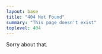 ```yaml
---
layout: base
title: "404 Not Found"
summary: "This page doesn't exist"
toplevel: 404
---
```


Sorry about that.

